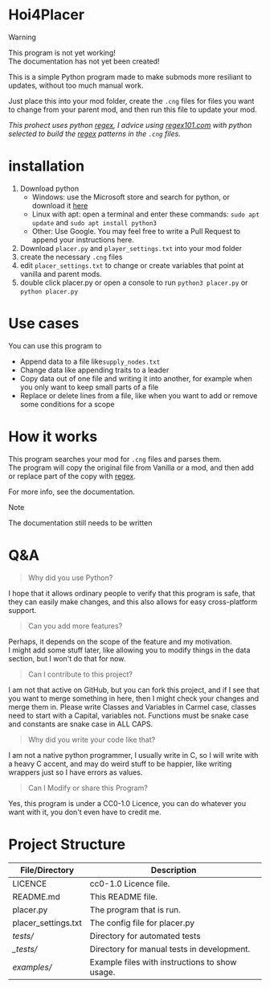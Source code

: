 # Hoi4Placer

> [!WARNING]
> This program is not yet working!  
> The documentation has not yet been created!

This is a simple Python program made to make submods more resiliant to updates, without too much manual work.  

Just place this into your mod folder, create the `.cng` files for files you want to change from your parent mod, and then run this file to update your mod.

*This prohect uses python [regex](https://regextutorial.org/), I advice using [regex101.com](https://regex101.com/) with python selected to build the [regex](https://regextutorial.org/) patterns in the `.cng` files.*

# installation

1. Download python
	* Windows: use the Microsoft store and search for python, or download it [here](https://www.python.org/downloads/)
	* Linux with apt: open a terminal and enter these commands: `sudo apt update` and `sudo apt install python3` 
	* Other: Use Google. You may feel free to write a Pull Request to append your instructions here.
2. Download `placer.py` and `player_settings.txt` into your mod folder
3. create the necessary `.cng` files
4. edit `placer_settings.txt` to change or create variables that point at vanilla and parent mods.
5. double click placer.py or open a console to run `python3 placer.py` or `python placer.py`

# Use cases

You can use this program to
* Append data to a file like`supply_nodes.txt`
* Change data like appending traits to a leader
* Copy data out of one file and writing it into another, for example when you only want to keep small parts of a file
* Replace or delete lines from a file, like when you want to add or remove some conditions for a scope

# How it works

This program searches your mod for `.cng` files and parses them.  
The program will copy the original file from Vanilla or a mod, and then add or replace part of the copy with [regex](https://regextutorial.org/).  

For more info, see the documentation.
> [!NOTE]
> The documentation still needs to be written

# Q&A

> Why did you use Python?

I hope that it allows ordinary people to verify that this program is safe, that they can easily make changes, and this also allows for easy cross-platform support.  

> Can you add more features?

Perhaps, it depends on the scope of the feature and my motivation.  
I might add some stuff later, like allowing you to modify things in the data section, but I won't do that for now.

> Can I contribute to this project?

I am not that active on GitHub, but you can fork this project, and if I see that you want to merge something in here, then I might check your changes and merge them in.
Please write Classes and Variables in Carmel case, classes need to start with a Capital, variables not. Functions must be snake case and constants are snake case in ALL CAPS.

> Why did you write your code like that?

I am not a native python programmer, I usually write in C, so I will write with a heavy C accent, and may do weird stuff to be happier, like writing wrappers just so I have errors as values.

> Can I Modify or share this Program?

Yes, this program is under a CC0-1.0 Licence, you can do whatever you want with it, you don't even have to credit me.

# Project Structure

| File/Directory      | Description                                    |
|---------------------|------------------------------------------------|
| LICENCE             | cc0-1.0 Licence file.                          |
| README.md           | This README file.                              |
| placer.py           | The program that is run.                       |
| placer_settings.txt | The config file for placer.py                  |
| *tests/*            | Directory for automated tests                  |
| *_tests/*           | Directory for manual tests in development.     |
| *examples/*         | Example files with instructions to show usage. |
